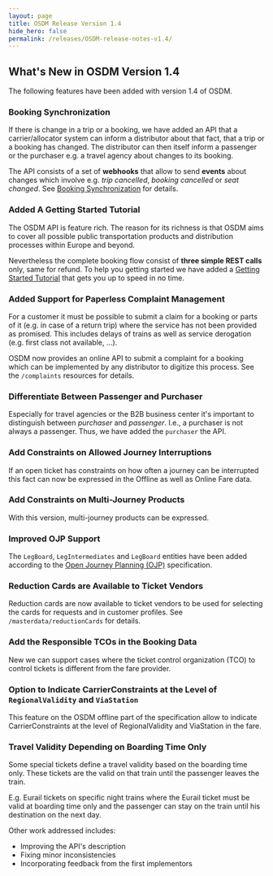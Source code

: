 ```yaml
---
layout: page
title: OSDM Release Version 1.4
hide_hero: false
permalink: /releases/OSDM-release-notes-v1.4/
---
```


## What's New in OSDM Version 1.4

The following features have been added with version 1.4 of OSDM.

### Booking Synchronization

If there is change in a trip or a booking, we have added an API that a carrier/allocator system can inform a distributor about that fact, that a trip or a booking has changed. The distributor can then itself inform a passenger or the purchaser e.g. a travel agency about changes to its booking.

The API consists of a set of **webhooks** that allow to send **events** about changes which involve e.g. *trip cancelled*, *booking cancelled* or *seat changed*. See [Booking Synchronization](../../spec/synchronization) for details.

### Added A Getting Started Tutorial

The OSDM API is feature rich. The reason for its richness is that OSDM aims to cover all possible public transportation products and distribution processes within Europe and beyond.

Nevertheless the complete booking flow consist of **three simple REST calls** only, same for refund. To help you getting started we have added a [Getting Started Tutorial](../../spec/getting-started) that gets you up to speed in no time.

### Added Support for Paperless Complaint Management

For a customer it must be possible to submit a claim for a booking or parts of it (e.g. in case of a return trip) where the service has not been provided as promised. This includes delays of trains as well as service derogation (e.g. first class not available, ...).

OSDM now provides an online API to submit a complaint for a booking which can be implemented by any distributor to digitize this process. See the `/complaints` resources for details.

### Differentiate Between Passenger and Purchaser

Especially for travel agencies or the B2B business center it's important to distinguish between *purchaser* and *passenger*. I.e., a purchaser is not always a passenger. Thus, we have added the `purchaser` the API.

### Add Constraints on Allowed Journey Interruptions

If an open ticket has constraints on how often a journey can be interrupted this fact can now be expressed in the Offline as well as Online Fare data.

### Add Constraints on Multi-Journey Products

With this version, multi-journey products can be expressed.

### Improved OJP Support

The `LegBoard`, `LegIntermediates` and `LegBoard` entities have been added according to the [Open Journey Planning (OJP)](https://www.transmodel-cen.eu/ojp-standard/) specification.

### Reduction Cards are Available to Ticket Vendors

Reduction cards are now available to ticket vendors to be used for selecting the cards for requests and in customer profiles. See `/masterdata/reductionCards` for details.

### Add the Responsible TCOs in the Booking Data

New we can support cases where the ticket control organization (TCO) to control tickets is different from the fare provider.

### Option to Indicate CarrierConstraints at the Level of `RegionalValidity` and `ViaStation`

This feature on the OSDM offline part of the specification allow to indicate CarrierConstraints at the level of RegionalValidity and ViaStation in the fare.

### Travel Validity Depending on Boarding Time Only

Some special tickets define a travel validity based on the boarding time only. These tickets are the valid on that train until the passenger leaves the train.

E.g. Eurail tickets on specific night trains where the Eurail ticket must be valid at boarding time only and the passenger can stay on the train until his destination on the next day.

Other work addressed includes:

- Improving the API's description
- Fixing minor inconsistencies
- Incorporating feedback from the first implementors
